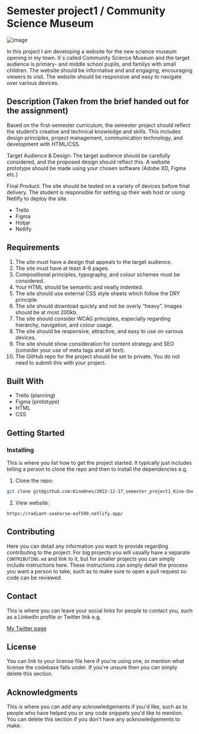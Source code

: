 # Semester project1 / Community Science Museum

![image](https://user-images.githubusercontent.com/52622303/164316813-4b12d99f-aeb7-4069-85cf-e72b3a50ac99.png)

In this project I am developing a website for the new science museum opening in my town. It´s called Community Science Museum and the target audience is primary- and middle school pupils, and familys with small children. The website should be informative and and engaging, encouraging viewers to visit. The website should be responsive and easy to navigate over various devices.

## Description (Taken from the brief handed out for the assignment)
Based on the first-semester curriculum, the semester project should reflect the student’s creative and technical knowledge and skills. This includes design principles, project management, communication technology, and development with HTML/CSS.

Target Audience & Design: The target audience should be carefully considered, and the proposed design should reflect this. A website prototype should be made using your chosen software (Adobe XD, Figma etc.)

Final Product: The site should be tested on a variety of devices before final delivery. The student is responsible for setting up their web host or using Netlify to deploy the site.

- Trello
- Figma
- Hotjar
- Netlify
  
## Requirements
1. The site must have a design that appeals to the target audience.
2. The site must have at least 4-6 pages.
3. Compositional principles, typography, and colour schemes must be considered.
4. Your HTML should be semantic and neatly indented.
5. The site should use external CSS style sheets which follow the DRY principle.
6. The site should download quickly and not be overly “heavy”. Images should be at most 200kb.
7. The site should consider WCAG principles, especially regarding hierarchy, navigation, and colour usage.
8. The site should be responsive, attractive, and easy to use on various devices.
9. The site should show consideration for content strategy and SEO (consider your use of meta tags and alt text).
10. The GitHub repo for the project should be set to private. You do not need to submit this with your project.

## Built With
- Trello (planning)
- Figma (prototype)
- HTML
- CSS

## Getting Started

### Installing

This is where you list how to get the project started. It typically just includes telling a person to clone the repo and then to install the dependencies e.g.

1. Clone the repo:

```bash
git clone git@github.com:KineOnes/2022-12-17_semester_project1_Kine-Ones-Verhaaf_fp.git
```

2. View website:

```
https://radiant-seahorse-eaf599.netlify.app/
```

## Contributing

Here you can detail any information you want to provide regarding contributing to the project. For big projects you will usually have a separate `CONTRIBUTING.md` and link to it, but for smaller projects you can simply include instructions here. These instructions can simply detail the process you want a person to take, such as to make sure to open a pull request so code can be reviewed.

## Contact

This is where you can leave your social links for people to contact you, such as a LinkedIn profile or Twitter link e.g.

[My Twitter page](www.twitter.com)


## License

You can link to your license file here if you're using one, or mention what license the codebase falls under. If you're unsure then you can simply delete this section.

## Acknowledgments

This is where you can add any acknowledgements if you'd like, such as to people who have helped you or any code snippets you'd like to mention. You can delete this section if you don't have any acknowledgements to make.
